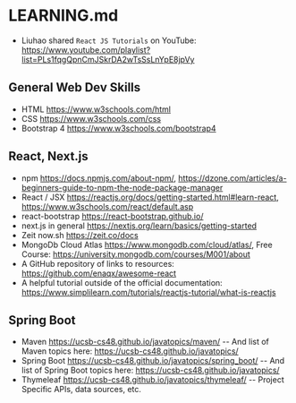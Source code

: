 # LEARNING.md
- Liuhao shared `React JS Tutorials` on YouTube: https://www.youtube.com/playlist?list=PLs1fqgQpnCmJSkrDA2wTsSsLnYpE8jpVy

## General Web Dev Skills
- HTML https://www.w3schools.com/html
- CSS https://www.w3schools.com/css
- Bootstrap 4 https://www.w3schools.com/bootstrap4

## React, Next.js
- npm https://docs.npmjs.com/about-npm/, https://dzone.com/articles/a-beginners-guide-to-npm-the-node-package-manager
- React / JSX https://reactjs.org/docs/getting-started.html#learn-react, https://www.w3schools.com/react/default.asp
- react-bootstrap https://react-bootstrap.github.io/
- next.js in general https://nextjs.org/learn/basics/getting-started
- Zeit now.sh https://zeit.co/docs
- MongoDb Cloud Atlas https://www.mongodb.com/cloud/atlas/, Free Course: https://university.mongodb.com/courses/M001/about
- A GitHub repository of links to resources: https://github.com/enaqx/awesome-react
- A helpful tutorial outside of the official documentation: https://www.simplilearn.com/tutorials/reactjs-tutorial/what-is-reactjs

## Spring Boot
- Maven https://ucsb-cs48.github.io/javatopics/maven/
-- And list of Maven topics here: https://ucsb-cs48.github.io/javatopics/
- Spring Boot https://ucsb-cs48.github.io/javatopics/spring_boot/
-- And list of Spring Boot topics here: https://ucsb-cs48.github.io/javatopics/
- Thymeleaf https://ucsb-cs48.github.io/javatopics/thymeleaf/
-- Project Specific APIs, data sources, etc.
